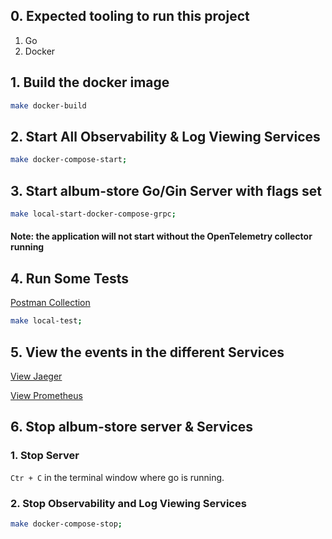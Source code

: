 ## 0. Expected tooling to run this project

1. Go
2. Docker 


## 1. Build the docker image

```bash
make docker-build
```

## 2. Start All Observability & Log Viewing Services
 
```bash
make docker-compose-start;
```

## 3. Start album-store Go/Gin Server with flags set


```bash
make local-start-docker-compose-grpc;
```

#### Note: the application will not start without the OpenTelemetry collector running

## 4. Run Some Tests

[Postman Collection](../test/Album-Store.postman_collection.json)

```bash
make local-test;
```

## 5. View the events in the different Services

[View Jaeger](http://localhost:16696/search?limit=20&service=album-store)

[View Prometheus](http://localhost:9090/graph?g0.expr=%7Bjob%3D~%22.%2B%22%7D%20&g0.tab=0&g0.stacked=0&g0.show_exemplars=0&g0.range_input=1h)

## 6. Stop album-store server & Services  

### 1. Stop Server

`Ctr + C` in the terminal window where go is running. 

### 2. Stop Observability and Log Viewing Services

```bash
make docker-compose-stop;
```